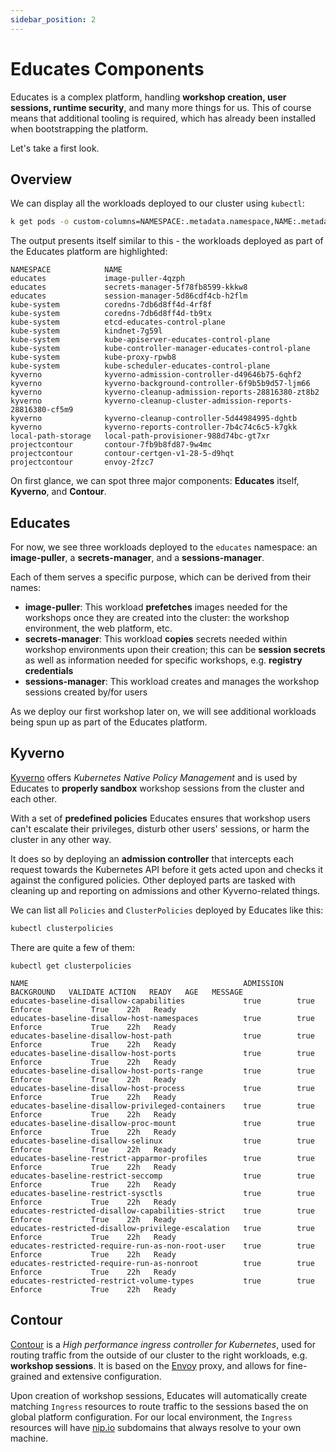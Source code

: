 ```yaml
---
sidebar_position: 2
---
```

# Educates Components

Educates is a complex platform, handling **workshop creation, user sessions, runtime security**, and
many more things for us. This of course means that additional tooling is required, which has already
been installed when bootstrapping the platform.

Let's take a first look.

## Overview

We can display all the workloads deployed to our cluster using `kubectl`:

```sh title="Listing all Pods in our cluster"
k get pods -o custom-columns=NAMESPACE:.metadata.namespace,NAME:.metadata.name -A
```

The output presents itself similar to this - the workloads deployed as part of the
Educates platform are highlighted:

```
NAMESPACE            NAME
educates             image-puller-4qzph
educates             secrets-manager-5f78fb8599-kkkw8
educates             session-manager-5d86cdf4cb-h2flm
kube-system          coredns-7db6d8ff4d-4rf8f
kube-system          coredns-7db6d8ff4d-tb9tx
kube-system          etcd-educates-control-plane
kube-system          kindnet-7g59l
kube-system          kube-apiserver-educates-control-plane
kube-system          kube-controller-manager-educates-control-plane
kube-system          kube-proxy-rpwb8
kube-system          kube-scheduler-educates-control-plane
kyverno              kyverno-admission-controller-d49646b75-6qhf2
kyverno              kyverno-background-controller-6f9b5b9d57-ljm66
kyverno              kyverno-cleanup-admission-reports-28816380-zt8b2
kyverno              kyverno-cleanup-cluster-admission-reports-28816380-cf5m9
kyverno              kyverno-cleanup-controller-5d44984995-dghtb
kyverno              kyverno-reports-controller-7b4c74c6c5-k7gkk
local-path-storage   local-path-provisioner-988d74bc-gt7xr
projectcontour       contour-7fb9b8fd87-9w4mc
projectcontour       contour-certgen-v1-28-5-d9hqt
projectcontour       envoy-2fzc7
```

On first glance, we can spot three major components: **Educates** itself, **Kyverno**,
and **Contour**.

## Educates

For now, we see three workloads deployed to the `educates` namespace: an **image-puller**,
a **secrets-manager**, and a **sessions-manager**.

Each of them serves a specific purpose, which can be derived from their names:

- **image-puller**: This workload **prefetches** images needed for the workshops once they
  are created into the cluster: the workshop environment, the web platform, etc.
- **secrets-manager**: This workload **copies** secrets needed within workshop environments
  upon their creation; this can be **session secrets** as well as information needed for specific
  workshops, e.g. **registry credentials**
- **sessions-manager**: This workload creates and manages the workshop sessions created by/for users

As we deploy our first workshop later on, we will see additional workloads being spun up as part
of the Educates platform.

## Kyverno

[Kyverno](https://kyverno.io) offers _Kubernetes Native Policy Management_ and is used by Educates to
**properly sandbox** workshop sessions from the cluster and each other.

With a set of **predefined policies** Educates ensures that workshop users can't escalate
their privileges, disturb other users' sessions, or harm the cluster in any other way.

It does so by deploying an **admission controller** that intercepts each request towards the Kubernetes API
before it gets acted upon and checks it against the configured policies.
Other deployed parts are tasked with cleaning up and reporting on admissions and other
Kyverno-related things.

We can list all `Policies` and `ClusterPolicies` deployed by Educates like this:

```sh title="Display all Kyverno policies"
kubectl clusterpolicies
```

There are quite a few of them:

``` { .text .no-copy title="List of configured Kyverno policies" }
kubectl get clusterpolicies

NAME                                                ADMISSION   BACKGROUND   VALIDATE ACTION   READY   AGE   MESSAGE
educates-baseline-disallow-capabilities             true        true         Enforce           True    22h   Ready
educates-baseline-disallow-host-namespaces          true        true         Enforce           True    22h   Ready
educates-baseline-disallow-host-path                true        true         Enforce           True    22h   Ready
educates-baseline-disallow-host-ports               true        true         Enforce           True    22h   Ready
educates-baseline-disallow-host-ports-range         true        true         Enforce           True    22h   Ready
educates-baseline-disallow-host-process             true        true         Enforce           True    22h   Ready
educates-baseline-disallow-privileged-containers    true        true         Enforce           True    22h   Ready
educates-baseline-disallow-proc-mount               true        true         Enforce           True    22h   Ready
educates-baseline-disallow-selinux                  true        true         Enforce           True    22h   Ready
educates-baseline-restrict-apparmor-profiles        true        true         Enforce           True    22h   Ready
educates-baseline-restrict-seccomp                  true        true         Enforce           True    22h   Ready
educates-baseline-restrict-sysctls                  true        true         Enforce           True    22h   Ready
educates-restricted-disallow-capabilities-strict    true        true         Enforce           True    22h   Ready
educates-restricted-disallow-privilege-escalation   true        true         Enforce           True    22h   Ready
educates-restricted-require-run-as-non-root-user    true        true         Enforce           True    22h   Ready
educates-restricted-require-run-as-nonroot          true        true         Enforce           True    22h   Ready
educates-restricted-restrict-volume-types           true        true         Enforce           True    22h   Ready
```

## Contour

[Contour](https://projectcontour.io/) is a _High performance ingress controller for Kubernetes_, used for
routing traffic from the outside of our cluster to the right workloads, e.g. **workshop sessions**.
It is based on the [Envoy](https://www.envoyproxy.io/) proxy, and allows for fine-grained and
extensive configuration.

Upon creation of workshop sessions, Educates will automatically create matching `Ingress` resources to
route traffic to the sessions based the on global platform configuration. For our local environment, the
`Ingress` resources will have [nip.io](https://nip.io) subdomains that always resolve to your own machine.
